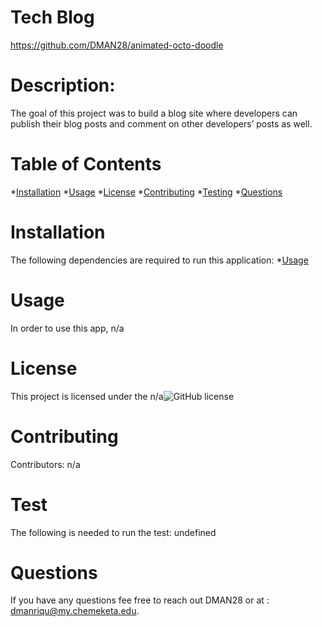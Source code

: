   # Tech Blog
  https://github.com/DMAN28/animated-octo-doodle
  # Description: 
  The goal of this project was to build a blog site where developers can publish their blog posts and comment on other developers’ posts as well.
  # Table of Contents
  *[Installation](#installation)
  *[Usage](#usage)
  *[License](#license)
  *[Contributing](#contributing)
  *[Testing](#testing)
  *[Questions](#questions)
  # Installation
  The following dependencies are required to run this application:   *[Usage](#usage)
  # Usage
  In order to use this app, n/a
  # License
  This project is licensed under the n/a![GitHub license](https://img.shields.io/badge/License-MIT-yellow.svg)
   
  # Contributing
  Contributors: n/a 
  # Test 
  The following is needed to run the test: undefined
  # Questions 
If you have any questions fee free to reach out DMAN28 or at : dmanriqu@my.chemeketa.edu.
